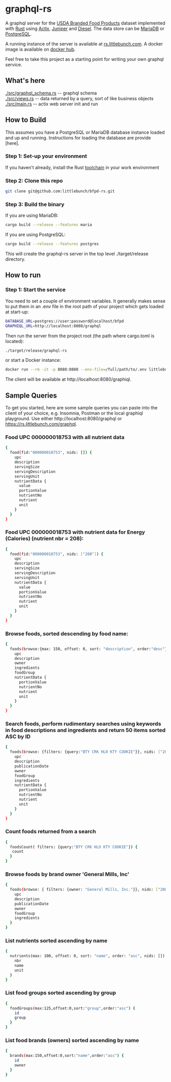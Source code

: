 # graphql-rs
A graphql server for the [USDA Branded Food Products](https://fdc.nal.usda.gov) dataset implemented with [Rust](https://www.rust-lang.org) using [Actix](https://actix.rs), [Juniper](https://docs.rs/juniper) and [Diesel](https://diesel.rs).  The data store can be [MariaDB](https://mariadb.com) or [PostgreSQL](https://www.postgresql.org).

A running instance of the server is available at [rs.littlebunch.com](https://rs.littlebunch.com/).  A docker image is available on [docker hub](https://hub.docker.com/repository/docker/littlebunch/graphql-rs).  

Feel free to take this project as a starting point for writing your own graphql service.

## What's here

[./src/graphql_schema.rs](https://github.com/littlebunch/graphql-rs/blob/master/src/graphql_schema.rs) -- graphql schema    
[./src/views.rs](https://github.com/littlebunch/graphql-rs/blob/master/src/views.rs)  -- data returned by a query, sort of like business objects   
[./src/main.rs](https://github.com/littlebunch/graphql-rs/blob/master/src/main.rs) -- actix web server init and run    

## How to Build

This assumes you have a PostgreSQL or MariaDB database instance loaded and up and running.  Instructions for loading the database are provide [here].

### Step 1: Set-up your environment

If you haven't already, install the Rust [toolchain](https://www.rust-lang.org/tools/install) in your work environment 

### Step 2: Clone this repo

```bash
git clone git@github.com:littlebunch/bfpd-rs.git
```

### Step 3: Build the binary  

If you are using MariaDB:

```bash
cargo build --release --features maria
```

If you are using PostgreSQL:

```bash
cargo build --release --features postgres
```

This will create the graphql-rs server in the top level ./target/release directory.

## How to run

### Step 1: Start the service

You need to set a couple of environment variables.  It generally makes sense to put them in an .env file in the root path of your project which gets loaded at start-up:

```bash
DATABASE_URL=postgres://user:password@localhost/bfpd
GRAPHIQL_URL=http://localhost:8080/graphql
```

Then run the server from the project root (the path where cargo.toml is located):

```bash
./target/release/graphql-rs
```

or start a Docker instance:

```bash
docker run --rm -it -p 8080:8080 --env-file=/full/path/to/.env littlebunch/graphql-rs
```

The client will be available at  http://localhost:8080/graphiql.

## Sample Queries

To get you started, here are some sample queries you can paste into the client of your choice, e.g. Insomnia, Postman or the local graphiql playground.  Use either http://localhost:8080/graphql or https://rs.littlebunch.com/graphql.

### Food UPC 000000018753 with all nutrient data

```bash
{
  food(fid:"000000018753", nids: []) {
    upc
    description
    servingSize
    servingDescription
    servingUnit
    nutrientData {
      value
      portionValue
      nutrientNo
      nutrient
      unit
    }
  }
}
```

### Food UPC 000000018753 with nutrient data for Energy (Calories) (nutrient nbr = 208):

```bash
{
  food(fid:"000000018753", nids: ["208"]) {
    upc
    description
    servingSize
    servingDescription
    servingUnit
    nutrientData {
      value
      portionValue
      nutrientNo
      nutrient
      unit
    }
  }
}
```

### Browse foods, sorted descending by food name:

```bash
{
  foods(browse:{max: 150, offset: 0, sort: "description", order:"desc"}, nids: []) {
    upc
    description
    owner
    ingredients
    foodGroup
    nutrientData {
      portionValue
      nutrientNo
      nutrient
      unit
    }
  }
}
```

### Search foods,  perform rudimentary searches using keywords in food descriptions and ingredients and return 50 items sorted ASC by ID

```bash
{
  foods(browse: {filters: {query:"BTY CRK HLO KTY COOKIE"}}, nids: ["208"]) {
    upc
    description
    publicationDate
    owner
    foodGroup
    ingredients
    nutrientData {
      portionValue
      nutrientNo
      nutrient
      unit
    }
  }
}
```

### Count foods returned from a search

```bash
{
  foodsCount( filters: {query:"BTY CRK HLO KTY COOKIE"}) {
   count
  }
}
```

### Browse foods by brand owner 'General Mills, Inc'

```bash
{
  foods(browse: { filters: {owner: "General Mills, Inc."}}, nids: ["208"]) {
    upc
    description
    publicationDate
    owner
    foodGroup
    ingredients
  }
}
```

### List nutrients sorted ascending by name

```bash
{
  nutrients(max: 100, offset: 0, sort: "name", order: "asc", nids: []) {
    nbr
    name
    unit
  }
}
```

### List food groups sorted ascending by group

```bash
{
  foodGroups(max:125,offset:0,sort:"group",order:"asc") {
    id
    group
  }
}
```

### List food brands (owners) sorted ascending by name

```bash
{
  brands(max:150,offset:0,sort:"name",order:"asc") {
    id
    owner
  }
}
```
